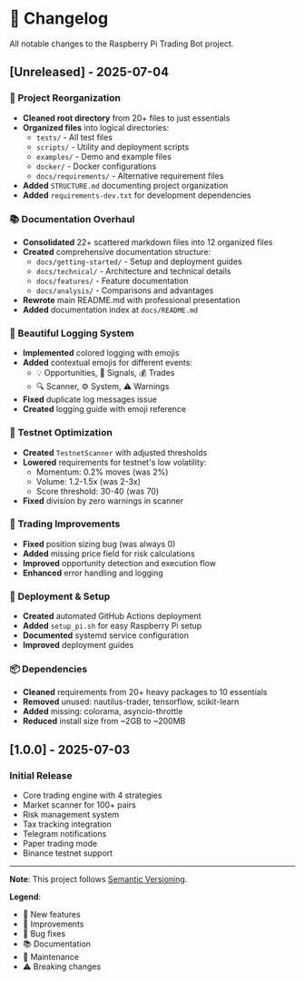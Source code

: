# 📝 Changelog

All notable changes to the Raspberry Pi Trading Bot project.

## [Unreleased] - 2025-07-04

### 🧹 Project Reorganization
- **Cleaned root directory** from 20+ files to just essentials
- **Organized files** into logical directories:
  - `tests/` - All test files
  - `scripts/` - Utility and deployment scripts
  - `examples/` - Demo and example files
  - `docker/` - Docker configurations
  - `docs/requirements/` - Alternative requirement files
- **Added** `STRUCTURE.md` documenting project organization
- **Added** `requirements-dev.txt` for development dependencies

### 📚 Documentation Overhaul
- **Consolidated** 22+ scattered markdown files into 12 organized files
- **Created** comprehensive documentation structure:
  - `docs/getting-started/` - Setup and deployment guides
  - `docs/technical/` - Architecture and technical details
  - `docs/features/` - Feature documentation
  - `docs/analysis/` - Comparisons and advantages
- **Rewrote** main README.md with professional presentation
- **Added** documentation index at `docs/README.md`

### 🌈 Beautiful Logging System
- **Implemented** colored logging with emojis
- **Added** contextual emojis for different events:
  - 💡 Opportunities, 🎯 Signals, 💰 Trades
  - 🔍 Scanner, ⚙️ System, ⚠️ Warnings
- **Fixed** duplicate log messages issue
- **Created** logging guide with emoji reference

### 🧪 Testnet Optimization
- **Created** `TestnetScanner` with adjusted thresholds
- **Lowered** requirements for testnet's low volatility:
  - Momentum: 0.2% moves (was 2%)
  - Volume: 1.2-1.5x (was 2-3x)
  - Score threshold: 30-40 (was 70)
- **Fixed** division by zero warnings in scanner

### 🔧 Trading Improvements
- **Fixed** position sizing bug (was always 0)
- **Added** missing price field for risk calculations
- **Improved** opportunity detection and execution flow
- **Enhanced** error handling and logging

### 🚀 Deployment & Setup
- **Created** automated GitHub Actions deployment
- **Added** `setup_pi.sh` for easy Raspberry Pi setup
- **Documented** systemd service configuration
- **Improved** deployment guides

### 📦 Dependencies
- **Cleaned** requirements from 20+ heavy packages to 10 essentials
- **Removed** unused: nautilus-trader, tensorflow, scikit-learn
- **Added** missing: colorama, asyncio-throttle
- **Reduced** install size from ~2GB to ~200MB

## [1.0.0] - 2025-07-03

### Initial Release
- Core trading engine with 4 strategies
- Market scanner for 100+ pairs
- Risk management system
- Tax tracking integration
- Telegram notifications
- Paper trading mode
- Binance testnet support

---

**Note**: This project follows [Semantic Versioning](https://semver.org/).

**Legend**:
- 🚀 New features
- 🔧 Improvements
- 🐛 Bug fixes
- 📚 Documentation
- 🧹 Maintenance
- ⚠️ Breaking changes